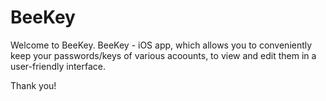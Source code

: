 # BeeKey

Welcome to BeeKey. BeeKey - iOS app, which allows you to conveniently keep your passwords/keys of various acoounts, to view and edit them in a user-friendly interface.

Thank you!